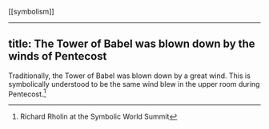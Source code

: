 [[symbolism]]

---
title: The Tower of Babel was blown down by the winds of Pentecost
---

Traditionally, the Tower of Babel was blown down by a great wind. This is symbolically understood to be the same wind blew in the upper room during Pentecost.[^1]

[^1]: Richard Rholin at the Symbolic World Summit
